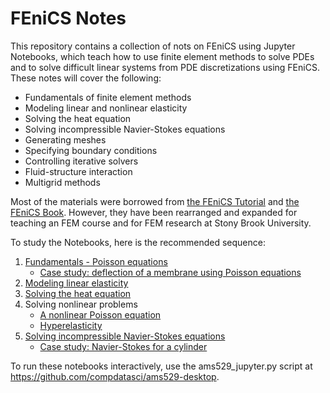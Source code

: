 # FEniCS Notes

This repository contains a collection of nots on FEniCS using Jupyter Notebooks, which teach how to use finite element methods to solve PDEs and to solve difficult linear systems from PDE discretizations using FEniCS. These notes will cover the following:
 - Fundamentals of finite element methods
 - Modeling linear and nonlinear elasticity
 - Solving the heat equation
 - Solving incompressible Navier-Stokes equations
 - Generating meshes
 - Specifying boundary conditions
 - Controlling iterative solvers
 - Fluid-structure interaction
 - Multigrid methods

Most of the materials were borrowed from [the FEniCS Tutorial](https://fenicsproject.org/tutorial/) and [the FEniCS Book](https://fenicsproject.org/book/). However, they have been rearranged and expanded for teaching an FEM course and for FEM research at Stony Brook University. 

To study the Notebooks, here is the recommended sequence:
 1. [Fundamentals - Poisson equations](notebooks/poisson.ipynb)
    - [Case study: deflection of a membrane using Poisson equations](notebooks/poisson_membrane.ipynb)
 2. [Modeling linear elasticity](notebooks/elasticity.ipynb)
 3. [Solving the heat equation](notebooks/heat-equation.ipynb)
 4. Solving nonlinear problems
    - [A nonlinear Poisson equation](notebooks/nonlinear_poisson.ipynb)
    - [Hyperelasticity](notebooks/hyperelasticity.ipynb)
 5. [Solving incompressible Navier-Stokes equations](notebooks/navier_stokes.ipynb)
    - [Case study: Navier-Stokes for a cylinder](notebooks/navier_stokes_cylinder.ipynb)

To run these notebooks interactively, use the ams529_jupyter.py script at https://github.com/compdatasci/ams529-desktop.
